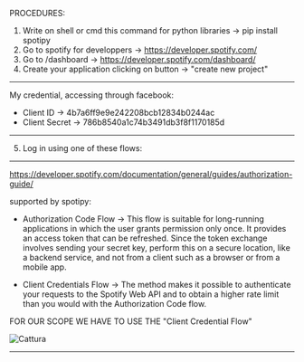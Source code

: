 PROCEDURES:

1. Write on shell or cmd this command for python libraries -> pip install spotipy
2. Go to spotify for developpers -> https://developer.spotify.com/
3. Go to /dashboard -> https://developer.spotify.com/dashboard/
4. Create your application clicking on button -> "create new project"
--------------------------------------------------------------------------------
My credential, accessing through facebook:

- Client ID     -> 4b7a6ff9e9e242208bcb12834b0244ac
- Client Secret -> 786b8540a1c74b3491db3f8f1170185d

--------------------------------------------------------------------------------
5. Log in using one of these flows:
--------------------------------------------------------------------------------
https://developer.spotify.com/documentation/general/guides/authorization-guide/

supported by spotipy:

- Authorization Code Flow -> This flow is suitable for long-running applications in which the user grants permission only once. It provides an access token that can be refreshed. Since the token exchange involves sending your secret key, perform this on a secure location, like a backend service, and not from a client such as a browser or from a mobile app.

- Client Credentials Flow -> The method makes it possible to authenticate your requests to the Spotify Web API and to obtain a higher rate limit than you would with the Authorization Code flow.

FOR OUR SCOPE WE HAVE TO USE THE "Client Credential Flow"

![Cattura](https://user-images.githubusercontent.com/59933159/109431293-0fe52500-7a06-11eb-8463-8c7ff814f96e.PNG)

--------------------------------------------------------------------------------
  

